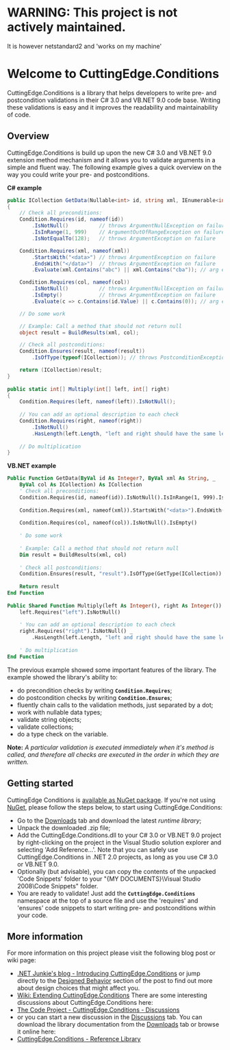 # WARNING: This project is not actively maintained. 

It is however netstandard2 and 'works on my machine'


# Welcome to CuttingEdge.Conditions
CuttingEdge.Conditions is a library that helps developers to write pre- and postcondition validations in their C# 3.0 and VB.NET 9.0 code base. Writing these validations is easy and it improves the readability and maintainability of code.
## Overview
CuttingEdge.Conditions is build up upon the new C# 3.0 and VB.NET 9.0 extension method mechanism and it allows you to validate arguments in a simple and fluent way. The following example gives a quick overview on the way you could write your pre- and postconditions.

**C# example**
``` c#
public ICollection GetData(Nullable<int> id, string xml, IEnumerable<int> col)
{
    // Check all preconditions:
    Condition.Requires(id, nameof(id))
        .IsNotNull()          // throws ArgumentNullException on failure
        .IsInRange(1, 999)    // ArgumentOutOfRangeException on failure
        .IsNotEqualTo(128);   // throws ArgumentException on failure

    Condition.Requires(xml, nameof(xml))
        .StartsWith("<data>") // throws ArgumentException on failure
        .EndsWith("</data>")  // throws ArgumentException on failure
        .Evaluate(xml.Contains("abc") || xml.Contains("cba")); // arg ex

    Condition.Requires(col, nameof(col))
        .IsNotNull()          // throws ArgumentNullException on failure
        .IsEmpty()            // throws ArgumentException on failure
        .Evaluate(c => c.Contains(id.Value) || c.Contains(0)); // arg ex

    // Do some work

    // Example: Call a method that should not return null
    object result = BuildResults(xml, col);

    // Check all postconditions:
    Condition.Ensures(result, nameof(result))
        .IsOfType(typeof(ICollection)); // throws PostconditionException on failure

    return (ICollection)result;
}
    
public static int[] Multiply(int[] left, int[] right)
{
    Condition.Requires(left, nameof(left)).IsNotNull();
    
    // You can add an optional description to each check
    Condition.Requires(right, nameof(right))
        .IsNotNull()
        .HasLength(left.Length, "left and right should have the same length");
    
    // Do multiplication
}
```

**VB.NET example**
``` vb
Public Function GetData(ByVal id As Integer?, ByVal xml As String, _
    ByVal col As ICollection) As ICollection
    ' Check all preconditions:
    Condition.Requires(id, nameof(id)).IsNotNull().IsInRange(1, 999).IsNotEqualTo(128)
    
    Condition.Requires(xml, nameof(xml)).StartsWith("<data>").EndsWith("</data>")
    
    Condition.Requires(col, nameof(col)).IsNotNull().IsEmpty()
    
    ' Do some work
   
    ' Example: Call a method that should not return null
    Dim result = BuildResults(xml, col)
    
    ' Check all postconditions:
    Condition.Ensures(result, "result").IsOfType(GetType(ICollection))
    
    Return result
End Function
    
Public Shared Function Multiply(left As Integer(), right As Integer()) As Integer()
    left.Requires("left").IsNotNull()
    
    ' You can add an optional description to each check
    right.Requires("right").IsNotNull() _
        .HasLength(left.Length, "left and right should have the same length")
    
    ' Do multiplication
End Function
```

The previous example showed some important features of the library. The example showed the library's ability to:

* do precondition checks by writing **`Condition.Requires`**;
* do postcondition checks by writing **`Condition.Ensures`**;
* fluently chain calls to the validation methods, just separated by a dot;
* work with nullable data types;
* validate string objects;
* validate collections;
* do a type check on the variable.

**Note:** _A particular validation is executed immediately when it's method is called, and therefore all checks are executed in the order in which they are written._

## Getting started
CuttingEdge Conditions is [available as NuGet package](http://nuget.org/List/Packages/CuttingEdge.Conditions). If you're not using [NuGet](http://nuget.org), please follow the steps below, to start using CuttingEdge.Conditions:
* Go to the [Downloads](http://conditions.codeplex.com/Release/ProjectReleases.aspx#ReleaseFiles) tab and download the latest _runtime library_;
* Unpack the downloaded .zip file;
* Add the CuttingEdge.Conditions.dll to your C# 3.0 or VB.NET 9.0 project by right-clicking on the project in the Visual Studio solution explorer and selecting 'Add Reference...'. Note that you can safely use CuttingEdge.Conditions in .NET 2.0 projects, as long as you use C# 3.0 or VB.NET 9.0.
* Optionally (but advisable), you can copy the contents of the unpacked 'Code Snippets' folder to your "{MY DOCUMENTS}\Visual Studio 2008\Code Snippets" folder.
* You are ready to validate! Just add the **`CuttingEdge.Conditions`** namespace at the top of a source file and use the 'requires' and 'ensures' code snippets to start writing pre- and postconditions within your code.

## More information
For more information on this project please visit the following blog post or wiki page:
* [.NET Junkie's blog - Introducing CuttingEdge.Conditions](http://www.cuttingedge.it/blogs/steven/pivot/entry.php?id=38) or jump directly to the [Designed Behavior](http://www.cuttingedge.it/blogs/steven/pivot/entry.php?id=38#Designed_Behavior) section of the post to find out more about design choices that might affect you.
* [Wiki: Extending CuttingEdge.Conditions](https://github.com/dotnetjunkie/cuttingedge.conditions/wiki/Extending-CuttingEdge.Conditions)
There are some interesting discussions about CuttingEdge.Conditions here:
* [The Code Project - CuttingEdge.Conditions - Discussions](http://www.codeproject.com/KB/library/conditions.aspx#_comments)
* or you can start a new discussion in the [Discussions](http://conditions.codeplex.com/Thread/List.aspx) tab.
You can download the library documentation from the [Downloads](http://conditions.codeplex.com/Release/ProjectReleases.aspx) tab or browse it online here:
* [CuttingEdge.Conditions - Reference Library](http://conditions.cuttingedge.it/ReferenceLibrary/)

